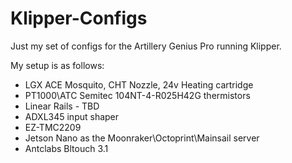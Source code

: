 # Klipper-Configs
Just my set of configs for the Artillery Genius Pro running Klipper.

My setup is as follows:
- LGX ACE Mosquito, CHT Nozzle, 24v Heating cartridge
- PT1000\ATC Semitec 104NT-4-R025H42G thermistors
- Linear Rails - TBD
- ADXL345 input shaper
- EZ-TMC2209
- Jetson Nano as the Moonraker\Octoprint\Mainsail server
- Antclabs Bltouch 3.1
